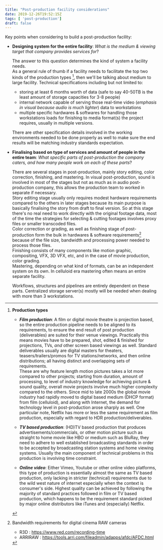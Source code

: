 ```yaml
---
title: "Post-production facility considerations"
date: 2019-12-26T19:52:15Z
tags: [ 'post-production']
draft: false
---
```


Key points when considering to build a post-production facility:

- **Designing system for the entire facility**: _What is the medium & viewing target that company provides services for_?     
    
    The answer to this question determines the kind of system a facility needs.    
    As a general rule of thumb if a facility needs to facilitate the top two kinds of the production types [^note], then we'll be talking about medium to large facility. Technical specifications including but not limited to: 
    - storing at least 6 months worth of data (safe to say 40-50TB is the least amount of storage capacities for 3-8 people)
    - internal network capable of serving those real-time video (_emphasis in visual because audio is much lighter_) data to workstations
    - multiple specific hardwares & softwares for handling those workstations loads for finishing to media format(s) the project requires, usually in multiple versions. 

    There are other specification details involved in the working environments needed to be done properly as well to make sure the end results will be matching industry standards expectation. 

- **Finalising based on type of services and amount of people in the entire team**: _What specific parts of post-production the company caters, and how many people work on each of these parts_?     

    There are several stages in post-production, mainly story editing, color correction, finishing, and mastering. In visual post-production, sound is involved in most of the stages but not as much as in audio post-production company, this allows the production team to worked in separate if necessary.    
    Story editing stage usually only requires modest hardware requirements compared to the others in later stages because its main purpose is basically finalising the story from draft to final version. So at this stage there's no real need to work directly with the original footage data, most of the time the strategies for selecting & cutting footages involves proxy files or smaller transcoded files.    
    Color correction or grading, as well as finishing stage of post-production form the bulk in hardwares & software requirements[^bandwidth] because of the file size, bandwidth and processing power needed to process those files.      
    Finishing consists of many components like motion graphic, compositing, VFX, 3D VFX, etc, and in the case of movie production, color grading.         
    Mastering, depending on what kind of formats, can be an independent system on its own. In celluloid era mastering often means an entire separate facility.
         
    Workflows, structures and pipelines are entirely dependent on these parts. Centralized storage server(s) mostly will be needed when dealing with more than 3 workstations. 


 
[^note]: **Production types**

    - **_Film production_**: A film or digital movie theatre is projection based, so the entire production pipeline needs to be aligned to its requirements, to ensure the end result of post production (deliverables) are suited for their venue viewings. Practically this means movies have to be prepared, shot, edited & finished for projections, TVs, _and_ other screen based viewings as well. Standard deliverables usually are digital masters for theaters, teasers/trailers/promos for TV stations/networks, and then online distributions; all having distinct and overlapping sets of requirements.     
    These are why feature length motion pictures takes a lot more compared to other projects; starting from duration, amount of processing, to level of industry knowledge for achieving picture & sound quality, overall movie projects involve much higher complexity compared to the others. Since mid to late 2000s the global movie industry had rapidly moved to digital based medium (DHCP format) from film (celluloid), and along with Internet, the demand for technology level in post-production arose sharply as well. One particular note, Netflix has more or less the same requirement as film production, especially with regard to HDR production/deliverables.
    
    - **_TV based production_**: (HD)TV based production that produces advertisements/commercials, or other motion picture such as straight to home movie like HBO or medium such as BluRay, they need to adhere to well established broadcasting standards in order to be accepted by broadcasting station systems and home viewing systems. Usually the main component of technical problems in this production is involving time constraint.
    
    - **_Online video_**: Either Vimeo, Youtube or other online video platforms, this type of production is essentially almost the same as TV based production, only lacking in stricter (technical) requirements due to the wild west nature of internet especially when the context is consumer's side. Highest quality can be achieved by following the majority of standard practices followed in film or TV based production, which happens to be the requirement standard picked by major online distributors like iTunes and (especially) Netflix. 

[^bandwidth]: Bandwidth requirements for digital cinema RAW cameras          
    - R3D : https://www.red.com/recording-time   
    - ARRIRAW : https://tools.arri.com/fileadmin/adapps/afdc/AFDC.html
